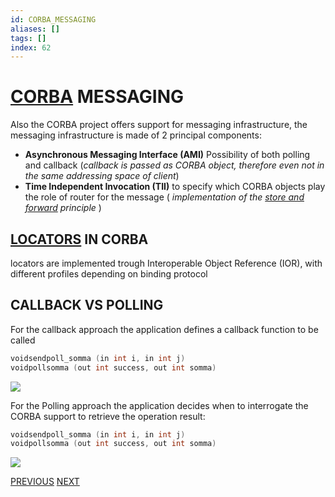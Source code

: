 ```yaml
---
id: CORBA_MESSAGING
aliases: []
tags: []
index: 62
---
```


# [CORBA](https://www.corba.org/) MESSAGING

Also the CORBA project offers support for messaging infrastructure, the messaging infrastructure is made of 2 principal components:



- **Asynchronous Messaging Interface (AMI)** Possibility of both polling and callback (*callback is passed as CORBA object, therefore even not in the same addressing space of client*)
- **Time Independent Invocation (TII)** to specify which CORBA objects play the role of router for the message ( *implementation of the [store and forward](MESSAGING.md#PROTOCOL%20ASPECTS) principle* )
## [LOCATORS](MESSAGING.md#LOCATORS) IN CORBA

locators are implemented trough Interoperable Object Reference (IOR), with different profiles depending on binding protocol

## CALLBACK VS POLLING

For the callback approach the application defines a callback function to be called

```c
voidsendpoll_somma (in int i, in int j)
voidpollsomma (out int success, out int somma)
```

![](mobile_systems/Pasted%20image%2020240616160030.png)

For the Polling approach the application decides when to interrogate the CORBA support to retrieve the operation result:

```c
voidsendpoll_somma (in int i, in int j)
voidpollsomma (out int success, out int somma)
```

![](mobile_systems/Pasted%20image%2020240616160048.png)

[PREVIOUS](pages/discovery_messages_events/JAVA_MESSAGE_SERVICE.md) [NEXT](mobile_systems/pages/discovery_messages_events/EXTENSIBLE_MESSAGING_AND_PRESENCE_PROTOCOL.md)
